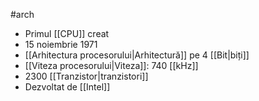 #arch 
- Primul [[CPU]] creat
- 15 noiembrie 1971
- [[Arhitectura procesorului|Arhitectură]] pe 4 [[Bit|biți]]
- [[Viteza procesorului|Viteza]]: 740 [[kHz]]
- 2300 [[Tranzistor|tranzistori]]
- Dezvoltat de [[Intel]]
